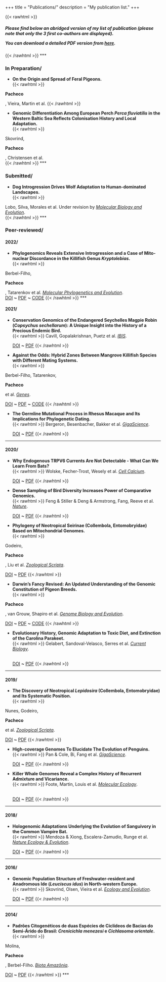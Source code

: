 +++
title = "Publications/"
description = "My publication list."
+++

{{< rawhtml >}}
<h5>Please find below an abridged version of my list of publication (please note that only the 3 first co-authors are displayed).</p>
You can download a detailed PDF version from <a href="/MyCV/PublicationList--GeorgePacheco.pdf">here</a>.</h5>
{{< /rawhtml >}}
***

### In Preparation/

* **On the Origin and Spread of Feral Pigeons.**  
{{< rawhtml >}}
<p id=cellphone><b>Pacheco</b></p>, Vieira, Martin et al.
{{< /rawhtml >}}

* **Genomic Differentiation Among European Perch _Perca fluviatilis_ in the Western Baltic Sea Reflects Colonisation History and Local Adaptation.**  
{{< rawhtml >}}
<div>
Skovrind, <p id=cellphone><b>Pacheco</b></p>, Christensen et al.
</div>  
{{< /rawhtml >}}
***

### Submitted/

* **Dog Introgression Drives Wolf Adaptation to Human-dominated Landscapes.**  
{{< rawhtml >}}
<div>
Lobo, Silva, Morales et al. Under revision by <a id=articles href="https://academic.oup.com/mbe" target="_blank"><i>Molecular Biology and Evolution</i></a>.
</div>  
{{< /rawhtml >}}
***

### Peer-reviewed/

#### 2022/

* **Phylogenomics Reveals Extensive Introgression and a Case of Mito-nuclear Discordance in the Killifish Genus _Kryptolebias_.**  
{{< rawhtml >}}
<div>
Berbel-Filho, <p id=cellphone><b>Pacheco</b></p>, Tatarenkov et al. <a id=articles href="https://www.sciencedirect.com/journal/molecular-phylogenetics-and-evolution" target="_blank"><i>Molecular Phylogenetics and Evolution</i></a>.
</div>
<a href="https://www.sciencedirect.com/science/article/pii/S1055790322002305" target="_blank">DOI</a>
<b>~</b>
<a href="/MyArticles/KryptolebiasTemp.pdf">PDF</a>
<b>~</b>
<a href="https://github.com/waldirmbf/KryptolebiasGenomics" target="_blank">CODE</a>
{{< /rawhtml >}}
***

#### 2021/

* **Conservation Genomics of the Endangered Seychelles Magpie Robin (_Copsychus sechellarum_): A Unique Insight into the History of a Precious Endemic Bird.**  
{{< rawhtml >}}
Cavill, Gopalakrishnan, Puetz et al. <a id=articles href="https://onlinelibrary.wiley.com/journal/1474919x/" target="_blank"><i>IBIS</i></a>.</p>
<a href="https://onlinelibrary.wiley.com/doi/abs/10.1111/ibi.13023" target="_blank">DOI</a>
<b>~</b>
<a href="/MyArticles/magpie-robinIBIS.pdf">PDF</a>
{{< /rawhtml >}}

* **Against the Odds: Hybrid Zones Between Mangrove Killifish Species with Different Mating Systems.**    
{{< rawhtml >}}
<div>
Berbel-Filho, Tatarenkov, <p id=cellphone><b>Pacheco</b></p> et al. <a id=articles href="https://www.mdpi.com/journal/genes/" target="_blank"><i>Genes</i></a>.</p> 
</div>
<a href="https://www.mdpi.com/2073-4425/12/10/1486" target="_blank">DOI</a>
<b>~</b>
<a href="/MyArticles/killifishGenes.pdf">PDF</a>
<b>~</b>
<a href="https://github.com/waldirmbf/BerbelFilho_etal_KryptolebiasHybridisation/" target="_blank">CODE</a>
{{< /rawhtml >}}

* **The Germline Mutational Process in Rhesus Macaque and Its Implications for Phylogenetic Dating.**   
{{< rawhtml >}}
Bergeron, Besenbacher, Bakker et al. <a id=articles href="https://academic.oup.com/gigascience/" target="_blank"><i>GigaScience</i></a>.</p> 
<a href="https://academic.oup.com/gigascience/article/10/5/giab029/6269103" target="_blank">DOI</a>
<b>~</b>
<a href="/MyArticles/macaqueGigaScience.pdf">PDF</a>
{{< /rawhtml >}}
***

#### 2020/

* **Why Endogenous TRPV6 Currents Are Not Detectable - What Can We Learn From Bats?**   
{{< rawhtml >}}
Wolske, Fecher-Trost, Wesely et al. <a id=articles href="https://www.journals.elsevier.com/cell-calcium/" target="_blank"><i>Cell Calcium</i></a>.</p>
<a href="https://www.sciencedirect.com/science/article/abs/pii/S0143416020301445" target="_blank">DOI</a>
<b>~</b>
<a href="/MyArticles/batsCellCalcium.pdf">PDF</a>
{{< /rawhtml >}}

* **Dense Sampling of Bird Diversity Increases Power of Comparative Genomics.**   
{{< rawhtml >}}
Feng & Stiller & Deng & Armstrong, Fang, Reeve et al. <a id=articles href="https://www.nature.com/" target="_blank"><i>Nature</i></a>.</p> 
<a href="https://www.nature.com/articles/s41586-020-2873-9" target="_blank">DOI</a>
<b>~</b>
<a href="/MyArticles/birdsNature.pdf">PDF</a>
{{< /rawhtml >}}

* **Phylogeny of Neotropical Seirinae (Collembola, Entomobryidae) Based on Mitochondrial Genomes.**    
{{< rawhtml >}}
<div>
Godeiro, <p id=cellphone><b>Pacheco</b></p>, Liu et al. <a id=articles href="https://onlinelibrary.wiley.com/journal/14636409/" target="_blank"><i>Zoological Scripta</i></a>.</p>
</div>
<a href="https://onlinelibrary.wiley.com/doi/full/10.1111/zsc.12408" target="_blank">DOI</a>
<b>~</b>
<a href="/MyArticles/seirinaeZoologicalScripta.pdf">PDF</a>
{{< /rawhtml >}}

* **Darwin’s Fancy Revised: An Updated Understanding of the Genomic Constitution of Pigeon Breeds.**    
{{< rawhtml >}}
<p id=cellphone><b>Pacheco</b></p>, van Grouw, Shapiro et al. <a id=articles href="https://academic.oup.com/gbe/" target="_blank"><i>Genome Biology and Evolution</i></a>.</p>
<a href="https://academic.oup.com/gbe/article/12/3/136/5735467" target="_blank">DOI</a>
<b>~</b>
<a href="/MyArticles/pigeonbreedsGBE.pdf">PDF</a>
<b>~</b>
<a href="https://github.com/pacheco-george/PigeonBreedsGenomics/" target="_blank">CODE</a>
{{< /rawhtml >}}

* **Evolutionary History, Genomic Adaptation to Toxic Diet, and Extinction of the Carolina Parakeet.**  
{{< rawhtml >}}
Gelabert, Sandoval-Velasco, Serres et al. <a id=articles href="https://www.cell.com/current-biology/home" target="_blank"><i>Current Biology</i></a>.</p>  
<a href="https://www.sciencedirect.com/science/article/pii/S0960982219314381/" target="_blank">DOI</a>
<b>~</b>
<a href="/MyArticles/ParakeetCurrentBiology.pdf">PDF</a>
{{< /rawhtml >}}
***

#### 2019/

* **The Discovery of Neotropical _Lepidosira_ (Collembola, Entomobryidae) and Its Systematic Position.**    
{{< rawhtml >}}
<div>
Nunes, Godeiro, <p id=cellphone><b>Pacheco</b></p> et al. <a id=articles href="https://onlinelibrary.wiley.com/journal/14636409/" target="_blank"><i>Zoological Scripta</i></a>.</p>
</div>
<a href="https://onlinelibrary.wiley.com/doi/full/10.1111/zsc.12377/" target="_blank">DOI</a>
<b>~</b>
<a href="/MyArticles/lepidosiraZoologicalScripta.pdf">PDF</a>
{{< /rawhtml >}}

* **High-coverage Genomes To Elucidate The Evolution of Penguins.**  
{{< rawhtml >}}
Pan & Cole, Bi, Fang et al. <a id=articles href="https://academic.oup.com/gigascience/" target="_blank"><i>GigaScience</i></a>.</p>
<a href="https://academic.oup.com/gigascience/article/8/9/giz117/5571031/" target="_blank">DOI</a>
<b>~</b>
<a href="/MyArticles/penguinsGigaScience.pdf">PDF</a>
{{< /rawhtml >}}

* **Killer Whale Genomes Reveal a Complex History of Recurrent Admixture and Vicariance.**  
{{< rawhtml >}}
Foote, Martin, Louis et al. <a id=articles href="https://onlinelibrary.wiley.com/journal/1365294x/" target="_blank"><i>Molecular Ecology</i></a>.</p>  
<a href="https://onlinelibrary.wiley.com/doi/abs/10.1111/mec.15099/" target="_blank">DOI</a>
<b>~</b>
<a href="/MyArticles/killerwhalesMolecularEcology.pdf">PDF</a>
{{< /rawhtml >}}
***

#### 2018/

* **Hologenomic Adaptations Underlying the Evolution of Sanguivory in the Common Vampire Bat.**   
{{< rawhtml >}}
Mendoza & Xiong, Escalera-Zamudio, Runge et al. <a id=articles href="https://www.nature.com/natecolevol/" target="_blank"><i>Nature Ecology & Evolution</i></a>.</p> 
<a href="https://www.nature.com/articles/s41559-018-0476-8#citeas/" target="_blank">DOI</a>
<b>~</b>
<a href="/MyArticles/batsEcolEvol.pdf">PDF</a>
{{< /rawhtml >}}
***

#### 2016/

* **Genomic Population Structure of Freshwater‐resident and Anadromous Ide (_Leuciscus idus_) in North‐western Europe.**    
{{< rawhtml >}}
Skovrind, Olsen, Vieira et al. <a id=articles href="https://onlinelibrary.wiley.com/journal/20457758/" target="_blank"><i>Ecology and Evolution</i></a>.</p>
<a href="https://onlinelibrary.wiley.com/doi/full/10.1002/ece3.1909/" target="_blank">DOI</a>
<b>~</b>
<a href="/MyArticles/ideEcologyEvolution.pdf">PDF</a>
{{< /rawhtml >}}
***

#### 2014/

* **Padrões Citogenéticos de duas Espécies de Ciclídeos de Bacias do Semi-Árido do Brasil: _Crenicichla menezesi_ e _Cichlasoma orientale_.**      
{{< rawhtml >}}
<div>
Molina, <p id=cellphone><b>Pacheco</b></p>, Berbel-Filho. <a id=articles href="https://periodicos.unifap.br/index.php/biota/" target="_blank"><i>Biota Amazônia</i></a>.</p>
</div>
<a href="https://periodicos.unifap.br/index.php/biota/article/view/1076/" target="_blank">DOI</a>
<b>~</b>
<a href="/MyArticles/cichlidsBiotaAmazonia.pdf">PDF</a>
{{< /rawhtml >}}
***